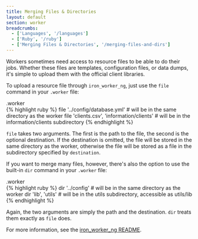 ```yaml
---
title: Merging Files & Directories
layout: default
section: worker
breadcrumbs:
  - ['Languages', '/languages']
  - ['Ruby', '/ruby']
  - ['Merging Files & Directories', '/merging-files-and-dirs']
---
```


Workers sometimes need access to resource files to be able to do their jobs. 
Whether these files are templates, configuration files, or data dumps, it's 
simple to upload them with the official client libraries.

To upload a resource file through `iron_worker_ng`, just use the `file` command in your `.worker` file:

<figcaption><span>.worker </span></figcaption>
{% highlight ruby %}
file '../config/database.yml' # will be in the same directory as the worker
file 'clients.csv', 'information/clients' # will be in the information/clients subdirectory
{% endhighlight %}

`file` takes two arguments. The first is the path to the file, the 
second is the optional destination. If the destination is omitted, the file 
will be stored in the same directory as the worker, otherwise the file will be 
stored as a file in the subdirectory specified by `destination`.

If you want to merge many files, however, there's also the option to use the 
built-in `dir` command in your `.worker` file:

<figcaption><span>.worker </span></figcaption>
{% highlight ruby %}
dir '../config' # will be in the same directory as the worker
dir 'lib', 'utils' # will be in the utils subdirectory, accessible as utils/lib
{% endhighlight %}

Again, the two arguments are simply the path and the destination. `dir` 
treats them exactly as `file` does.

For more information, see the [iron_worker_ng README](https://github.com/iron-io/iron_worker_ruby_ng#readme).
